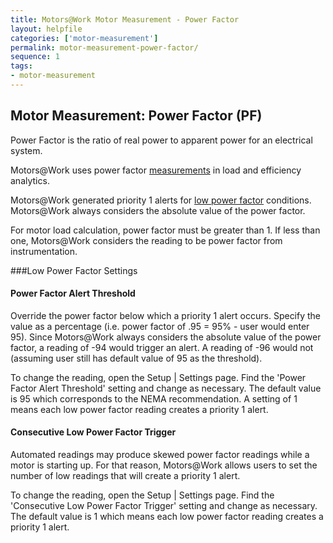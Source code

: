 ```yaml
---
title: Motors@Work Motor Measurement - Power Factor
layout: helpfile
categories: ['motor-measurement']
permalink: motor-measurement-power-factor/
sequence: 1
tags:
- motor-measurement
---
```

## Motor Measurement: Power Factor (PF)

Power Factor is the ratio of real power to apparent power for an electrical system.

Motors@Work uses power factor [measurements](/motor-measurement) in load and efficiency analytics.

Motors@Work generated priority 1 alerts for [low power factor](/low-power-factor) conditions.  Motors@Work always considers the absolute value of the power factor.

For motor load calculation, power factor must be greater than 1.  If less than one, Motors@Work considers the reading to be power factor from instrumentation.

###Low Power Factor Settings

#### <a name="PowerFactorAlertThreshold"></a> Power Factor Alert Threshold
Override the power factor below which a priority 1 alert occurs.  Specify the value as a percentage (i.e. power factor of .95 = 95% - user would enter 95).  Since Motors@Work always considers the absolute value of the power factor, a reading of -94 would trigger an alert.  A reading of -96 would not (assuming user still has default value of 95 as the threshold).

To change the reading, open the Setup \| Settings page.  Find the 'Power Factor Alert Threshold' setting and change as necessary.  The default value is 95 which corresponds to the NEMA recommendation.  A setting of 1 means each low power factor reading creates a priority 1 alert.

#### <a name="ConsecutiveLowPowerFactorReadings"></a> Consecutive Low Power Factor Trigger
Automated readings may produce skewed power factor readings while a motor is starting up.  For that reason, Motors@Work allows users to set the number of low readings that will create a priority 1 alert.

To change the reading, open the Setup \| Settings page.  Find the 'Consecutive
Low Power Factor Trigger' setting and change as necessary.  The default value is 1
which means each low power factor reading creates a priority 1 alert.
